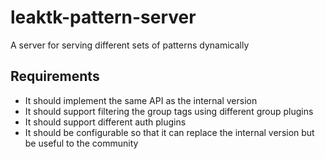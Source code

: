 # leaktk-pattern-server

A server for serving different sets of patterns dynamically

## Requirements

* It should implement the same API as the internal version
* It should support filtering the group tags using different group plugins
* It should support different auth plugins
* It should be configurable so that it can replace the internal version but be useful to the community
